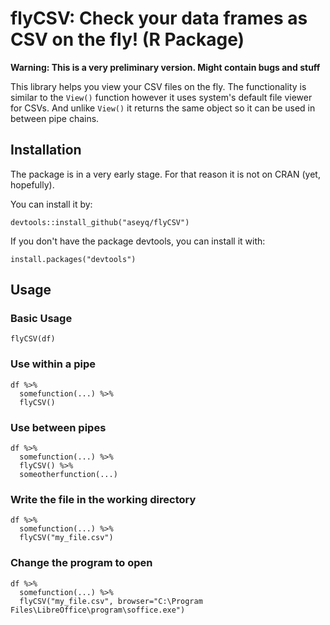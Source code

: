 # flyCSV: Check your data frames as CSV on the fly!  (R Package)
**Warning: This is a very preliminary version. Might contain bugs and stuff**


This library helps you view your CSV files on the fly. The functionality is similar to the `View()` function however it uses 
system's default file viewer for CSVs. And unlike `View()` it returns the same object so it can be used in between pipe chains.
## Installation
The package is in a very early stage. For that reason it is not on CRAN (yet, hopefully).

You can install it by:

```
devtools::install_github("aseyq/flyCSV")
```

If you don't have the package devtools, you can install it with:

```
install.packages("devtools")
```


## Usage
### Basic Usage
```{r}
flyCSV(df)
```

### Use within a pipe
```{r}
df %>%
  somefunction(...) %>%
  flyCSV()
```  
  
### Use between pipes
```{r}
df %>%
  somefunction(...) %>%
  flyCSV() %>%
  someotherfunction(...)
```  

### Write the file in the working directory
```
df %>%
  somefunction(...) %>%
  flyCSV("my_file.csv")
```
### Change the program to open
```
df %>%
  somefunction(...) %>%
  flyCSV("my_file.csv", browser="C:\Program Files\LibreOffice\program\soffice.exe")
```




